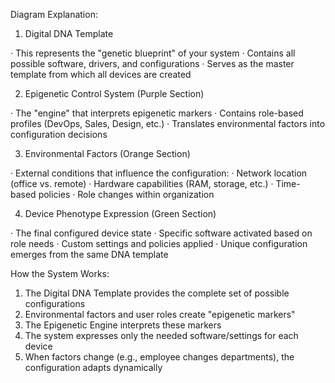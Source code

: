 

Diagram Explanation:

1. Digital DNA Template 

· This represents the "genetic blueprint" of your system
· Contains all possible software, drivers, and configurations
· Serves as the master template from which all devices are created

2. Epigenetic Control System (Purple Section)

· The "engine" that interprets epigenetic markers
· Contains role-based profiles (DevOps, Sales, Design, etc.)
· Translates environmental factors into configuration decisions

3. Environmental Factors (Orange Section)

· External conditions that influence the configuration:
  · Network location (office vs. remote)
  · Hardware capabilities (RAM, storage, etc.)
  · Time-based policies
  · Role changes within organization

4. Device Phenotype Expression (Green Section)

· The final configured device state
· Specific software activated based on role needs
· Custom settings and policies applied
· Unique configuration emerges from the same DNA template

How the System Works:

1. The Digital DNA Template provides the complete set of possible configurations
2. Environmental factors and user roles create "epigenetic markers"
3. The Epigenetic Engine interprets these markers
4. The system expresses only the needed software/settings for each device
5. When factors change (e.g., employee changes departments), the configuration adapts dynamically
